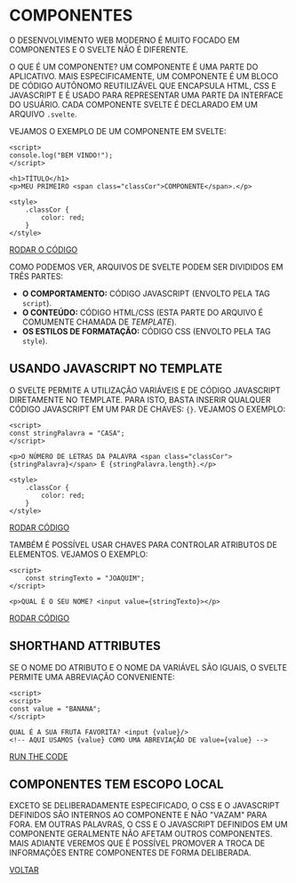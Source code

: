 # COMPONENTES

O DESENVOLVIMENTO WEB MODERNO É MUITO FOCADO EM COMPONENTES E O SVELTE NÃO É DIFERENTE.

O QUE É UM COMPONENTE? UM COMPONENTE É UMA PARTE DO APLICATIVO. MAIS ESPECIFICAMENTE, UM COMPONENTE É UM BLOCO DE CÓDIGO AUTÔNOMO REUTILIZÁVEL QUE ENCAPSULA HTML, CSS E JAVASCRIPT E É USADO PARA REPRESENTAR UMA PARTE DA INTERFACE DO USUÁRIO. CADA COMPONENTE SVELTE É DECLARADO EM UM ARQUIVO `.svelte`.

VEJAMOS O EXEMPLO DE UM COMPONENTE EM SVELTE:

```svelte
<script>
console.log("BEM VINDO!");
</script>

<h1>TÍTULO</h1>
<p>MEU PRIMEIRO <span class="classCor">COMPONENTE</span>.</p>

<style>
    .classCor {
        color: red;
    }
</style>
```

[RODAR O CÓDIGO](https://svelte.dev/repl/e0f27e9172c243259160487a99087dfb?version=3.54.0)

COMO PODEMOS VER, ARQUIVOS DE SVELTE PODEM SER DIVIDIDOS EM TRÊS PARTES:

* **O COMPORTAMENTO:** CÓDIGO JAVASCRIPT (ENVOLTO PELA TAG `script`).
* **O CONTEÚDO:** CÓDIGO HTML/CSS (ESTA PARTE DO ARQUIVO É COMUMENTE CHAMADA DE _TEMPLATE_).
* **OS ESTILOS DE FORMATAÇÃO:** CÓDIGO CSS (ENVOLTO PELA TAG `style`).

## USANDO JAVASCRIPT NO TEMPLATE

O SVELTE PERMITE A UTILIZAÇÃO VARIÁVEIS E DE CÓDIGO JAVASCRIPT DIRETAMENTE NO TEMPLATE. PARA ISTO, BASTA INSERIR QUALQUER CÓDIGO JAVASCRIPT EM UM PAR DE CHAVES: `{}`. VEJAMOS O EXEMPLO:

```svelte
<script>
const stringPalavra = "CASA";
</script>

<p>O NÚMERO DE LETRAS DA PALAVRA <span class="classCor">{stringPalavra}</span> É {stringPalavra.length}.</p>

<style>
    .classCor {
        color: red;
    }
</style>
```

[RODAR CÓDIGO](https://svelte.dev/repl/30bd4eaf84024b3ea49c635dc34991cb?version=3.54.0)

TAMBÉM É POSSÍVEL USAR CHAVES PARA CONTROLAR ATRIBUTOS DE ELEMENTOS. VEJAMOS O EXEMPLO:

```svelte
<script>
    const stringTexto = "JOAQUIM";
</script>

<p>QUAL É O SEU NOME? <input value={stringTexto}></p>
```

[RODAR CÓDIGO](https://svelte.dev/repl/0b74a4dd3b554487a2f668629e3af9b6?version=3.55.0)

## SHORTHAND ATTRIBUTES

SE O NOME DO ATRIBUTO E O NOME DA VARIÁVEL SÃO IGUAIS, O SVELTE PERMITE UMA ABREVIAÇÃO CONVENIENTE:

```svelte
<script>
<script>
const value = "BANANA";
</script>

QUAL É A SUA FRUTA FAVORITA? <input {value}/>
<!-- AQUI USAMOS {value} COMO UMA ABREVIAÇÃO DE value={value} -->
```

[RUN THE CODE](https://svelte.dev/repl/40b378e66daf41fe949a99b37a3a8932?version=3.55.0)

## COMPONENTES TEM ESCOPO LOCAL

EXCETO SE DELIBERADAMENTE ESPECIFICADO, O CSS E O JAVASCRIPT DEFINIDOS SÃO INTERNOS AO COMPONENTE E NÃO "VAZAM" PARA FORA. EM OUTRAS PALAVRAS, O CSS E O JAVASCRIPT DEFINIDOS EM UM COMPONENTE GERALMENTE NÃO AFETAM OUTROS COMPONENTES. MAIS ADIANTE VEREMOS QUE É POSSÍVEL PROMOVER A TROCA DE INFORMAÇÕES ENTRE COMPONENTES DE FORMA DELIBERADA.

[VOLTAR](../LEIAME.md)
